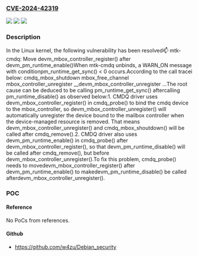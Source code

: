 ### [CVE-2024-42319](https://cve.mitre.org/cgi-bin/cvename.cgi?name=CVE-2024-42319)
![](https://img.shields.io/static/v1?label=Product&message=Linux&color=blue)
![](https://img.shields.io/static/v1?label=Version&message=623a6143a845%3C%201403991a40b9%20&color=brighgreen)
![](https://img.shields.io/static/v1?label=Vulnerability&message=n%2Fa&color=brighgreen)

### Description

In the Linux kernel, the following vulnerability has been resolved:mailbox: mtk-cmdq: Move devm_mbox_controller_register() after devm_pm_runtime_enable()When mtk-cmdq unbinds, a WARN_ON message with conditionpm_runtime_get_sync() < 0 occurs.According to the call tracei below:  cmdq_mbox_shutdown  mbox_free_channel  mbox_controller_unregister  __devm_mbox_controller_unregister  ...The root cause can be deduced to be calling pm_runtime_get_sync() aftercalling pm_runtime_disable() as observed below:1. CMDQ driver uses devm_mbox_controller_register() in cmdq_probe()   to bind the cmdq device to the mbox_controller, so   devm_mbox_controller_unregister() will automatically unregister   the device bound to the mailbox controller when the device-managed   resource is removed. That means devm_mbox_controller_unregister()   and cmdq_mbox_shoutdown() will be called after cmdq_remove().2. CMDQ driver also uses devm_pm_runtime_enable() in cmdq_probe() after   devm_mbox_controller_register(), so that devm_pm_runtime_disable()   will be called after cmdq_remove(), but before   devm_mbox_controller_unregister().To fix this problem, cmdq_probe() needs to movedevm_mbox_controller_register() after devm_pm_runtime_enable() to makedevm_pm_runtime_disable() be called afterdevm_mbox_controller_unregister().

### POC

#### Reference
No PoCs from references.

#### Github
- https://github.com/w4zu/Debian_security

